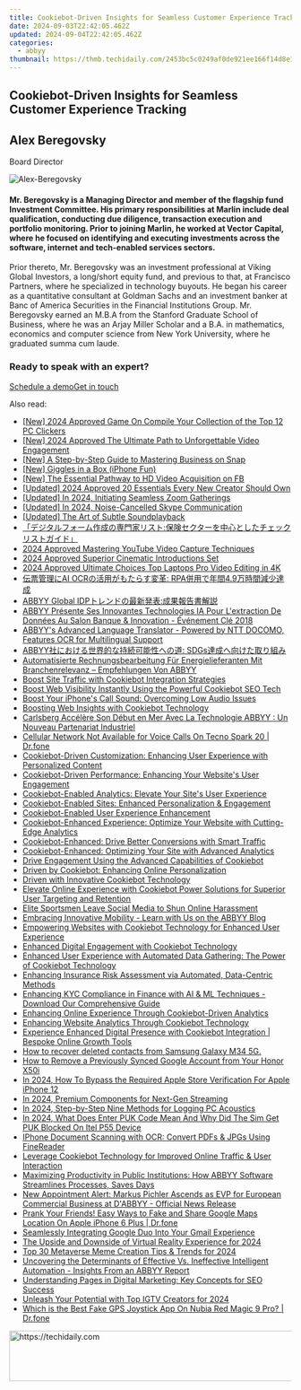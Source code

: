 ```yaml
---
title: Cookiebot-Driven Insights for Seamless Customer Experience Tracking
date: 2024-09-03T22:42:05.462Z
updated: 2024-09-04T22:42:05.462Z
categories:
  - abbyy
thumbnail: https://thmb.techidaily.com/2453bc5c0249af0de921ee166f14d8e128b375913b07ba9cca730be764e6c410.jpg
---
```


## Cookiebot-Driven Insights for Seamless Customer Experience Tracking

## Alex Beregovsky

Board Director

![Alex-Beregovsky](https://content.abbyy.com/-/media/project/abbyy/abbyy/company/management/headshots/cards-headshots/1486x836-alex-beregovsky.jpg?h=836&iar=0&w=1486)

#### Mr. Beregovsky is a Managing Director and member of the flagship fund Investment Committee. His primary responsibilities at Marlin include deal qualification, conducting due diligence, transaction execution and portfolio monitoring. Prior to joining Marlin, he worked at Vector Capital, where he focused on identifying and executing investments across the software, internet and tech-enabled services sectors.

Prior thereto, Mr. Beregovsky was an investment professional at Viking Global Investors, a long/short equity fund, and previous to that, at Francisco Partners, where he specialized in technology buyouts. He began his career as a quantitative consultant at Goldman Sachs and an investment banker at Banc of America Securities in the Financial Institutions Group. Mr. Beregovsky earned an M.B.A from the Stanford Graduate School of Business, where he was an Arjay Miller Scholar and a B.A. in mathematics, economics and computer science from New York University, where he graduated summa cum laude.

### Ready to speak with an expert?

[Schedule a demo](https://tools.techidaily.com/abbyy/products/)[Get in touch](https://tools.techidaily.com/abbyy/products/)

<ins class="adsbygoogle"
     style="display:block"
     data-ad-format="autorelaxed"
     data-ad-client="ca-pub-7571918770474297"
     data-ad-slot="1223367746"></ins>



<ins class="adsbygoogle"
     style="display:block"
     data-ad-client="ca-pub-7571918770474297"
     data-ad-slot="8358498916"
     data-ad-format="auto"
     data-full-width-responsive="true"></ins>

<span class="atpl-alsoreadstyle">Also read:</span>
<div><ul>
<li><a href="https://screen-mirroring-recording.techidaily.com/new-2024-approved-game-on-compile-your-collection-of-the-top-12-pc-clickers/"><u>[New] 2024 Approved  Game On  Compile Your Collection of the Top 12 PC Clickers</u></a></li>
<li><a href="https://youtube-web.techidaily.com/024-approved-the-ultimate-path-to-unforgettable-video-engagement/"><u>[New] 2024 Approved  The Ultimate Path to Unforgettable Video Engagement</u></a></li>
<li><a href="https://snapchat-videos.techidaily.com/new-a-step-by-step-guide-to-mastering-business-on-snap/"><u>[New] A Step-by-Step Guide to Mastering Business on Snap</u></a></li>
<li><a href="https://some-knowledge.techidaily.com/new-giggles-in-a-box-iphone-fun/"><u>[New] Giggles in a Box (iPhone Fun)</u></a></li>
<li><a href="https://facebook-videos.techidaily.com/new-the-essential-pathway-to-hd-video-acquisition-on-fb/"><u>[New] The Essential Pathway to HD Video Acquisition on FB</u></a></li>
<li><a href="https://facebook-record-videos.techidaily.com/updated-2024-approved-20-essentials-every-new-creator-should-own/"><u>[Updated] 2024 Approved  20 Essentials Every New Creator Should Own</u></a></li>
<li><a href="https://fox-friendly.techidaily.com/updated-in-2024-initiating-seamless-zoom-gatherings/"><u>[Updated] In 2024, Initiating Seamless Zoom Gatherings</u></a></li>
<li><a href="https://desktop-recording.techidaily.com/updated-in-2024-noise-cancelled-skype-communication/"><u>[Updated] In 2024, Noise-Cancelled Skype Communication</u></a></li>
<li><a href="https://some-tips.techidaily.com/updated-the-art-of-subtle-soundplayback/"><u>[Updated] The Art of Subtle Soundplayback</u></a></li>
<li><a href="https://solve-popular.techidaily.com/iuoajoodhplusocuoocvplusodqplusodleocqeodvoodoos9noaikoobruwwgumwgowutuodquocueodidrkv53pmbrjgrvjgqjgrjg7zjgplkuk3lv4pjgajjgzfjgzjg4hjgqfjg4pjgqjg6rjgrnjg4j1/"><u>「デジタルフォーム作成の専門家リスト:保険セクターを中心としたチェックリストガイド」</u></a></li>
<li><a href="https://screen-recording.techidaily.com/2024-approved-mastering-youtube-video-capture-techniques/"><u>2024 Approved  Mastering YouTube Video Capture Techniques</u></a></li>
<li><a href="https://fox-friendly.techidaily.com/2024-approved-superior-cinematic-introductions-set/"><u>2024 Approved  Superior Cinematic Introductions Set</u></a></li>
<li><a href="https://fox-cloud.techidaily.com/2024-approved-ultimate-choices-top-laptops-pro-video-editing-in-4k/"><u>2024 Approved  Ultimate Choices  Top Laptops Pro Video Editing in 4K</u></a></li>
<li><a href="https://solve-popular.techidaily.com/ai-ocr-rpa49/"><u>伝票管理にAI OCRの活用がもたらす変革: RPA併用で年間4.9万時間減少達成</u></a></li>
<li><a href="https://solve-popular.techidaily.com/abbyy-global-idp/"><u>ABBYY Global IDPトレンドの最新発表:成果報告書解説</u></a></li>
<li><a href="https://solve-popular.techidaily.com/abbyy-presente-ses-innovantes-technologies-ia-pour-lextraction-de-donnees-au-salon-banque-and-innovation-evenement-cle-2018/"><u>ABBYY Présente Ses Innovantes Technologies IA Pour L'extraction De Données Au Salon Banque & Innovation - Événement Clé 2018</u></a></li>
<li><a href="https://solve-popular.techidaily.com/abbyys-advanced-language-translator-powered-by-ntt-docomo-features-ocr-for-multilingual-support/"><u>ABBYY's Advanced Language Translator - Powered by NTT DOCOMO, Features OCR for Multilingual Support</u></a></li>
<li><a href="https://solve-popular.techidaily.com/abbyy-sdgs/"><u>ABBYY社における世界的な持続可能性への道: SDGs達成へ向けた取り組み</u></a></li>
<li><a href="https://solve-popular.techidaily.com/automatisierte-rechnungsbearbeitung-fur-energielieferanten-mit-branchenrelevanz-empfehlungen-von-abbyy/"><u>Automatisierte Rechnungsbearbeitung Für Energielieferanten Mit Branchenrelevanz – Empfehlungen Von ABBYY</u></a></li>
<li><a href="https://solve-popular.techidaily.com/boost-site-traffic-with-cookiebot-integration-strategies/"><u>Boost Site Traffic with Cookiebot Integration Strategies</u></a></li>
<li><a href="https://solve-popular.techidaily.com/boost-web-visibility-instantly-using-the-powerful-cookiebot-seo-tech/"><u>Boost Web Visibility Instantly Using the Powerful Cookiebot SEO Tech</u></a></li>
<li><a href="https://technical-tips.techidaily.com/boost-your-iphones-call-sound-overcoming-low-audio-issues/"><u>Boost Your iPhone's Call Sound: Overcoming Low Audio Issues</u></a></li>
<li><a href="https://solve-popular.techidaily.com/boosting-web-insights-with-cookiebot-technology/"><u>Boosting Web Insights with Cookiebot Technology</u></a></li>
<li><a href="https://solve-popular.techidaily.com/carlsberg-accelere-son-debut-en-mer-avec-la-technologie-abbyy-un-nouveau-partenariat-industriel/"><u>Carlsberg Accélère Son Début en Mer Avec La Technologie ABBYY : Un Nouveau Partenariat Industriel</u></a></li>
<li><a href="https://howto.techidaily.com/cellular-network-not-available-for-voice-calls-on-tecno-spark-20-drfone-by-drfone-fix-android-problems-fix-android-problems/"><u>Cellular Network Not Available for Voice Calls On Tecno Spark 20 | Dr.fone</u></a></li>
<li><a href="https://solve-popular.techidaily.com/cookiebot-driven-customization-enhancing-user-experience-with-personalized-content/"><u>Cookiebot-Driven Customization: Enhancing User Experience with Personalized Content</u></a></li>
<li><a href="https://solve-popular.techidaily.com/cookiebot-driven-performance-enhancing-your-websites-user-engagement/"><u>Cookiebot-Driven Performance: Enhancing Your Website's User Engagement</u></a></li>
<li><a href="https://solve-popular.techidaily.com/cookiebot-enabled-analytics-elevate-your-sites-user-experience/"><u>Cookiebot-Enabled Analytics: Elevate Your Site's User Experience</u></a></li>
<li><a href="https://solve-popular.techidaily.com/cookiebot-enabled-sites-enhanced-personalization-and-engagement/"><u>Cookiebot-Enabled Sites: Enhanced Personalization & Engagement</u></a></li>
<li><a href="https://solve-popular.techidaily.com/cookiebot-enabled-user-experience-enhancement/"><u>Cookiebot-Enabled User Experience Enhancement</u></a></li>
<li><a href="https://solve-popular.techidaily.com/cookiebot-enhanced-experience-optimize-your-website-with-cutting-edge-analytics/"><u>Cookiebot-Enhanced Experience: Optimize Your Website with Cutting-Edge Analytics</u></a></li>
<li><a href="https://solve-popular.techidaily.com/cookiebot-enhanced-drive-better-conversions-with-smart-traffic/"><u>Cookiebot-Enhanced: Drive Better Conversions with Smart Traffic</u></a></li>
<li><a href="https://solve-popular.techidaily.com/cookiebot-enhanced-optimizing-your-site-with-advanced-analytics/"><u>Cookiebot-Enhanced: Optimizing Your Site with Advanced Analytics</u></a></li>
<li><a href="https://solve-popular.techidaily.com/drive-engagement-using-the-advanced-capabilities-of-cookiebot/"><u>Drive Engagement Using the Advanced Capabilities of Cookiebot</u></a></li>
<li><a href="https://solve-popular.techidaily.com/driven-by-cookiebot-enhancing-online-personalization/"><u>Driven by Cookiebot: Enhancing Online Personalization</u></a></li>
<li><a href="https://solve-popular.techidaily.com/driven-with-innovative-cookiebot-technology/"><u>Driven with Innovative Cookiebot Technology</u></a></li>
<li><a href="https://solve-popular.techidaily.com/elevate-online-experience-with-cookiebot-power-solutions-for-superior-user-targeting-and-retention/"><u>Elevate Online Experience with Cookiebot Power Solutions for Superior User Targeting and Retention</u></a></li>
<li><a href="https://facebook.techidaily.com/elite-sportsmen-leave-social-media-to-shun-online-harassment/"><u>Elite Sportsmen Leave Social Media to Shun Online Harassment</u></a></li>
<li><a href="https://solve-popular.techidaily.com/embracing-innovative-mobility-learn-with-us-on-the-abbyy-blog/"><u>Embracing Innovative Mobility - Learn with Us on the ABBYY Blog</u></a></li>
<li><a href="https://solve-popular.techidaily.com/empowering-websites-with-cookiebot-technology-for-enhanced-user-experience/"><u>Empowering Websites with Cookiebot Technology for Enhanced User Experience</u></a></li>
<li><a href="https://solve-popular.techidaily.com/enhanced-digital-engagement-with-cookiebot-technology/"><u>Enhanced Digital Engagement with Cookiebot Technology</u></a></li>
<li><a href="https://solve-popular.techidaily.com/enhanced-user-experience-with-automated-data-gathering-the-power-of-cookiebot-technology/"><u>Enhanced User Experience with Automated Data Gathering: The Power of Cookiebot Technology</u></a></li>
<li><a href="https://solve-popular.techidaily.com/enhancing-insurance-risk-assessment-via-automated-data-centric-methods/"><u>Enhancing Insurance Risk Assessment via Automated, Data-Centric Methods</u></a></li>
<li><a href="https://solve-popular.techidaily.com/enhancing-kyc-compliance-in-finance-with-ai-and-ml-techniques-download-our-comprehensive-guide/"><u>Enhancing KYC Compliance in Finance with AI & ML Techniques - Download Our Comprehensive Guide</u></a></li>
<li><a href="https://solve-popular.techidaily.com/enhancing-online-experience-through-cookiebot-driven-analytics/"><u>Enhancing Online Experience Through Cookiebot-Driven Analytics</u></a></li>
<li><a href="https://solve-popular.techidaily.com/enhancing-website-analytics-through-cookiebot-technology/"><u>Enhancing Website Analytics Through Cookiebot Technology</u></a></li>
<li><a href="https://solve-popular.techidaily.com/experience-enhanced-digital-presence-with-cookiebot-integration-bespoke-online-growth-tools/"><u>Experience Enhanced Digital Presence with Cookiebot Integration | Bespoke Online Growth Tools</u></a></li>
<li><a href="https://blog-min.techidaily.com/how-to-recover-deleted-contacts-from-samsung-galaxy-m34-5g-by-fonelab-android-recover-contacts/"><u>How to recover deleted contacts from Samsung Galaxy M34 5G.</u></a></li>
<li><a href="https://unlock-android.techidaily.com/how-to-remove-a-previously-synced-google-account-from-your-honor-x50i-by-drfone-android/"><u>How to Remove a Previously Synced Google Account from Your Honor X50i</u></a></li>
<li><a href="https://ios-unlock.techidaily.com/in-2024-how-to-bypass-the-required-apple-store-verification-for-apple-iphone-12-by-drfone-ios/"><u>In 2024, How To Bypass the Required Apple Store Verification For Apple iPhone 12</u></a></li>
<li><a href="https://fox-hovers.techidaily.com/in-2024-premium-components-for-next-gen-streaming/"><u>In 2024, Premium Components for Next-Gen Streaming</u></a></li>
<li><a href="https://video-screen-grab.techidaily.com/in-2024-step-by-step-nine-methods-for-logging-pc-acoustics/"><u>In 2024, Step-by-Step  Nine Methods for Logging PC Acoustics</u></a></li>
<li><a href="https://sim-unlock.techidaily.com/in-2024-what-does-enter-puk-code-mean-and-why-did-the-sim-get-puk-blocked-on-itel-p55-device-by-drfone-android/"><u>In 2024, What Does Enter PUK Code Mean And Why Did The Sim Get PUK Blocked On Itel P55 Device</u></a></li>
<li><a href="https://solve-popular.techidaily.com/iphone-document-scanning-with-ocr-convert-pdfs-and-jpgs-using-finereader/"><u>IPhone Document Scanning with OCR: Convert PDFs & JPGs Using FineReader</u></a></li>
<li><a href="https://solve-popular.techidaily.com/leverage-cookiebot-technology-for-improved-online-traffic-and-user-interaction/"><u>Leverage Cookiebot Technology for Improved Online Traffic & User Interaction</u></a></li>
<li><a href="https://solve-popular.techidaily.com/maximizing-productivity-in-public-institutions-how-abbyy-software-streamlines-processes-saves-days/"><u>Maximizing Productivity in Public Institutions: How ABBYY Software Streamlines Processes, Saves Days</u></a></li>
<li><a href="https://solve-popular.techidaily.com/new-appointment-alert-markus-pichler-ascends-as-evp-for-european-commercial-business-at-dabbyy-official-news-release/"><u>New Appointment Alert: Markus Pichler Ascends as EVP for European Commercial Business at D'ABBYY - Official News Release</u></a></li>
<li><a href="https://fake-location.techidaily.com/prank-your-friends-easy-ways-to-fake-and-share-google-maps-location-on-apple-iphone-6-plus-drfone-by-drfone-virtual-ios/"><u>Prank Your Friends! Easy Ways to Fake and Share Google Maps Location On Apple iPhone 6 Plus | Dr.fone</u></a></li>
<li><a href="https://techtrends.techidaily.com/seamlessly-integrating-google-duo-into-your-gmail-experience/"><u>Seamlessly Integrating Google Duo Into Your Gmail Experience</u></a></li>
<li><a href="https://some-tips.techidaily.com/the-upside-and-downside-of-virtual-reality-experience-for-2024/"><u>The Upside and Downside of Virtual Reality Experience for 2024</u></a></li>
<li><a href="https://some-approaches.techidaily.com/top-30-metaverse-meme-creation-tips-and-trends-for-2024/"><u>Top 30 Metaverse Meme Creation Tips & Trends for 2024</u></a></li>
<li><a href="https://solve-popular.techidaily.com/uncovering-the-determinants-of-effective-vs-ineffective-intelligent-automation-insights-from-an-abbyy-report/"><u>Uncovering the Determinants of Effective Vs. Ineffective Intelligent Automation - Insights From an ABBYY Report</u></a></li>
<li><a href="https://solve-popular.techidaily.com/understanding-pages-in-digital-marketing-key-concepts-for-seo-success/"><u>Understanding Pages in Digital Marketing: Key Concepts for SEO Success</u></a></li>
<li><a href="https://instagram-videos.techidaily.com/unleash-your-potential-with-top-igtv-creators-for-2024/"><u>Unleash Your Potential with Top IGTV Creators for 2024</u></a></li>
<li><a href="https://fake-location.techidaily.com/which-is-the-best-fake-gps-joystick-app-on-nubia-red-magic-9-pro-drfone-by-drfone-virtual-android/"><u>Which is the Best Fake GPS Joystick App On Nubia Red Magic 9 Pro? | Dr.fone</u></a></li>
</ul></div>

<!-- affiliate ads begin -->
<a href="https://aligracehair.sjv.io/c/5597632/2027195/19272" target="_top" id="2027195">
  <img src="//a.impactradius-go.com/display-ad/19272-2027195" border="0" alt="https://techidaily.com" width="728" height="90"/>
</a>
<img height="0" width="0" src="https://aligracehair.sjv.io/i/5597632/2027195/19272" style="position:absolute;visibility:hidden;" border="0" />
<!-- affiliate ads end -->